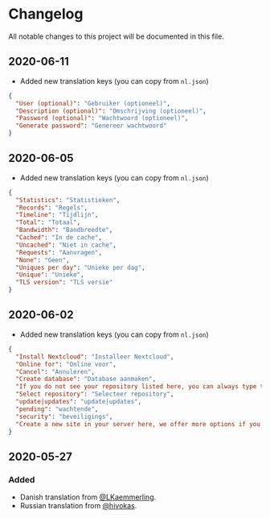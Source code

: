 # Changelog

All notable changes to this project will be documented in this file.

## 2020-06-11

- Added new translation keys (you can copy from `nl.json`)

```json
{
  "User (optional)": "Gebruiker (optioneel)",
  "Description (optional)": "Omschrijving (optioneel)",
  "Password (optional)": "Wachtwoord (optioneel)",
  "Generate password": "Genereer wachtwoord"
}
```

## 2020-06-05

- Added new translation keys (you can copy from `nl.json`)

```json
{
  "Statistics": "Statistieken",
  "Records": "Regels",
  "Timeline": "Tijdlijn",
  "Total": "Totaal",
  "Bandwidth": "Bandbreedte",
  "Cached": "In de cache",
  "Uncached": "Niet in cache",
  "Requests": "Aanvragen",
  "None": "Geen",
  "Uniques per day": "Unieke per dag",
  "Unique": "Unieke",
  "TLS version": "TLS versie"
}
```

## 2020-06-02

- Added new translation keys (you can copy from `nl.json`)

```json
{
  "Install Nextcloud": "Installeer Nextcloud",
  "Online for": "Online voor",
  "Cancel": "Annuleren",
  "Create database": "Database aanmaken",
  "If you do not see your repository listed here, you can always type the repository manually in the input field below here.": "Als je je repository niet kan vinden in de lijst, kun je altijd de naam handmatig typen in het tekstveld hieronder.",
  "Select repository": "Selecteer repository",
  "update|updates": "update|updates",
  "pending": "wachtende",
  "security": "beveiligings",
  "Create a new site in your server here, we offer more options if you press Advanced settings, you can select a system user there or setup staging.": "Maak een nieuwe site in je server aan, we bieden meer instellingen aan als je op Geavanceerde instellingen drukt."
}
```

## 2020-05-27

### Added

- Danish translation from [@LKaemmerling](https://github.com/LKaemmerling).
- Russian translation from [@hivokas](https://github.com/hivokas).